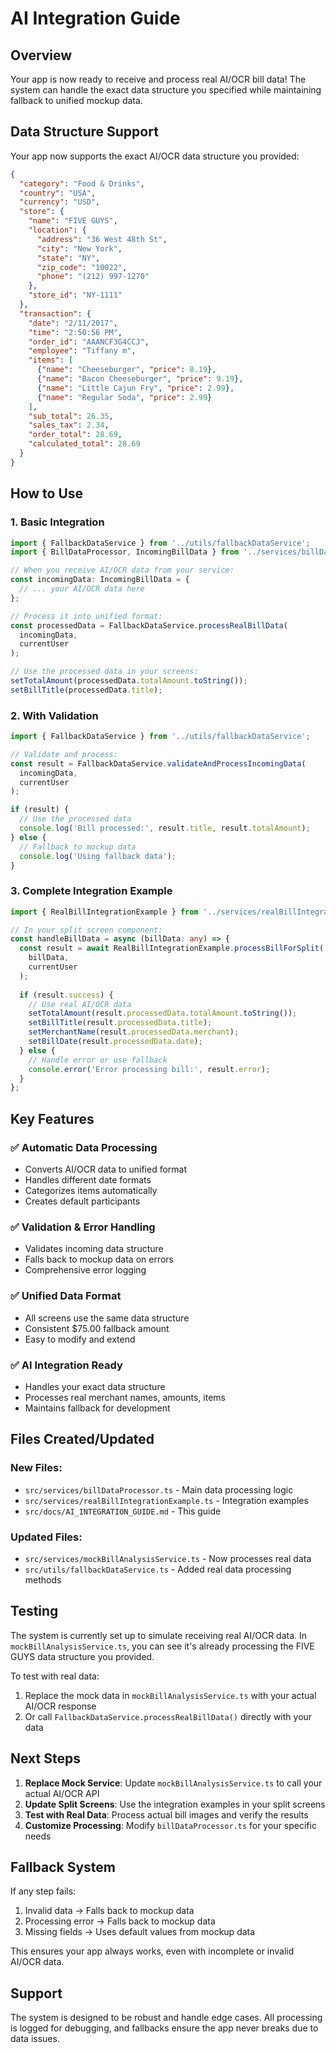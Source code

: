 # AI Integration Guide

## Overview
Your app is now ready to receive and process real AI/OCR bill data! The system can handle the exact data structure you specified while maintaining fallback to unified mockup data.

## Data Structure Support
Your app now supports the exact AI/OCR data structure you provided:

```json
{
  "category": "Food & Drinks",
  "country": "USA", 
  "currency": "USD",
  "store": {
    "name": "FIVE GUYS",
    "location": {
      "address": "36 West 48th St",
      "city": "New York", 
      "state": "NY",
      "zip_code": "10022",
      "phone": "(212) 997-1270"
    },
    "store_id": "NY-1111"
  },
  "transaction": {
    "date": "2/11/2017",
    "time": "2:50:56 PM", 
    "order_id": "AAANCF3G4CCJ",
    "employee": "Tiffany m",
    "items": [
      {"name": "Cheeseburger", "price": 8.19},
      {"name": "Bacon Cheeseburger", "price": 9.19},
      {"name": "Little Cajun Fry", "price": 2.99},
      {"name": "Regular Soda", "price": 2.99}
    ],
    "sub_total": 26.35,
    "sales_tax": 2.34, 
    "order_total": 28.69,
    "calculated_total": 28.69
  }
}
```

## How to Use

### 1. Basic Integration
```typescript
import { FallbackDataService } from '../utils/fallbackDataService';
import { BillDataProcessor, IncomingBillData } from '../services/billDataProcessor';

// When you receive AI/OCR data from your service:
const incomingData: IncomingBillData = {
  // ... your AI/OCR data here
};

// Process it into unified format:
const processedData = FallbackDataService.processRealBillData(
  incomingData, 
  currentUser
);

// Use the processed data in your screens:
setTotalAmount(processedData.totalAmount.toString());
setBillTitle(processedData.title);
```

### 2. With Validation
```typescript
import { FallbackDataService } from '../utils/fallbackDataService';

// Validate and process:
const result = FallbackDataService.validateAndProcessIncomingData(
  incomingData,
  currentUser
);

if (result) {
  // Use the processed data
  console.log('Bill processed:', result.title, result.totalAmount);
} else {
  // Fallback to mockup data
  console.log('Using fallback data');
}
```

### 3. Complete Integration Example
```typescript
import { RealBillIntegrationExample } from '../services/realBillIntegrationExample';

// In your split screen component:
const handleBillData = async (billData: any) => {
  const result = await RealBillIntegrationExample.processBillForSplit(
    billData,
    currentUser
  );
  
  if (result.success) {
    // Use real AI/OCR data
    setTotalAmount(result.processedData.totalAmount.toString());
    setBillTitle(result.processedData.title);
    setMerchantName(result.processedData.merchant);
    setBillDate(result.processedData.date);
  } else {
    // Handle error or use fallback
    console.error('Error processing bill:', result.error);
  }
};
```

## Key Features

### ✅ Automatic Data Processing
- Converts AI/OCR data to unified format
- Handles different date formats
- Categorizes items automatically
- Creates default participants

### ✅ Validation & Error Handling
- Validates incoming data structure
- Falls back to mockup data on errors
- Comprehensive error logging

### ✅ Unified Data Format
- All screens use the same data structure
- Consistent $75.00 fallback amount
- Easy to modify and extend

### ✅ AI Integration Ready
- Handles your exact data structure
- Processes real merchant names, amounts, items
- Maintains fallback for development

## Files Created/Updated

### New Files:
- `src/services/billDataProcessor.ts` - Main data processing logic
- `src/services/realBillIntegrationExample.ts` - Integration examples
- `src/docs/AI_INTEGRATION_GUIDE.md` - This guide

### Updated Files:
- `src/services/mockBillAnalysisService.ts` - Now processes real data
- `src/utils/fallbackDataService.ts` - Added real data processing methods

## Testing

The system is currently set up to simulate receiving real AI/OCR data. In `mockBillAnalysisService.ts`, you can see it's already processing the FIVE GUYS data structure you provided.

To test with real data:
1. Replace the mock data in `mockBillAnalysisService.ts` with your actual AI/OCR response
2. Or call `FallbackDataService.processRealBillData()` directly with your data

## Next Steps

1. **Replace Mock Service**: Update `mockBillAnalysisService.ts` to call your actual AI/OCR API
2. **Update Split Screens**: Use the integration examples in your split screens
3. **Test with Real Data**: Process actual bill images and verify the results
4. **Customize Processing**: Modify `billDataProcessor.ts` for your specific needs

## Fallback System

If any step fails:
1. Invalid data → Falls back to mockup data
2. Processing error → Falls back to mockup data  
3. Missing fields → Uses default values from mockup data

This ensures your app always works, even with incomplete or invalid AI/OCR data.

## Support

The system is designed to be robust and handle edge cases. All processing is logged for debugging, and fallbacks ensure the app never breaks due to data issues.
